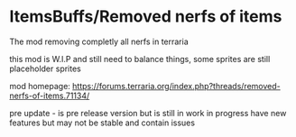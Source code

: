 # ItemsBuffs/Removed nerfs of items
The mod removing completly all nerfs in terraria 

this mod is   W.I.P and still need to balance things, some sprites are still placeholder sprites

mod homepage: https://forums.terraria.org/index.php?threads/removed-nerfs-of-items.71134/

pre update - is pre release version but is still in work in progress 
have new features but may not be stable and contain issues
